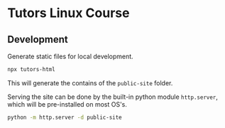 # Tutors Linux Course

## Development

Generate static files for local development.
```sh
npx tutors-html
```
This will generate the contains of the `public-site` folder.

Serving the site can be done by the built-in python module `http.server`, which will be pre-installed on most OS's.
```sh
python -m http.server -d public-site
```
